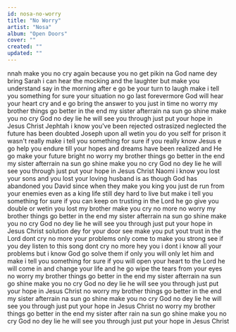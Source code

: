 ```yaml
---
id: nosa-no-worry
title: "No Worry"
artist: "Nosa"
album: "Open Doors"
cover: ""
created: ""
updated: ""
---
```


nnah make you no cry again
because you no get pikin
na God name dey bring
Sarah i can hear the mocking and the laughter
but make you understand say in the morning after
e go be your turn to laugh
make i tell you something for sure
your situation no go last forevermore
God will hear your heart cry
and e go bring the answer to you just in time
no worry my brother things go better in the end my sister
afterrain na sun go shine
make you no cry God no dey lie
he will see you through just put your hope in Jesus Christ
Jephtah i know you've been rejected
ostrasized neglected
the future has been doubted
Joseph upon all wetin you do
you self for prison
it wasn't really 
make i tell you something for sure
if you really know Jesus e go help you endure
till your hopes and dreams have been realized
and He go make your future bright
no worry my brother things go better in the end my sister
afterrain na sun go shine
make you no cry God no dey lie
he will see you through just put your hope in Jesus Christ
Naomi i know you lost your sons and
you lost your loving husband
is as though God has abandoned you
David since when they make you king
you just de run from your enemies
even as a king life still dey hard to live
but make i tell you something for sure
if you can keep on trusting in the Lord
he go give you double or wetin you lost
my brother make you cry no more
no worry my brother things go better in the end my sister
afterrain na sun go shine
make you no cry God no dey lie
he will see you through just put your hope in Jesus Christ
solution dey for your door
see make you put yout trust in the Lord
dont cry no more
your problems only come to make you strong
see if you dey listen to this song
dont cry no more
hey you i dont i know all your problems
but i know God go solve them if only you will only let him
and make i tell you something for sure
if you will open your heart to the Lord
he will come in and change your life
and he go wipe the tears from your eyes
no worry my brother things go better in the end my sister
afterrain na sun go shine
make you no cry God no dey lie
he will see you through just put your hope in Jesus Christ
no worry my brother things go better in the end my sister
afterrain na sun go shine
make you no cry God no dey lie
he will see you through just put your hope in Jesus Christ
no worry my brother things go better in the end my sister
after rain na sun go shine
make you no cry God no dey lie
he will see you through just put your hope in Jesus Christ